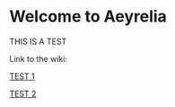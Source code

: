 # Welcome to Aeyrelia

THIS IS A TEST


Link to the wiki:

[TEST 1](https://github.com/davemurdock55/aeyrelia-wiki/wiki)

[TEST 2](https://github.com/davemurdock55/aeyrelia/wiki)
